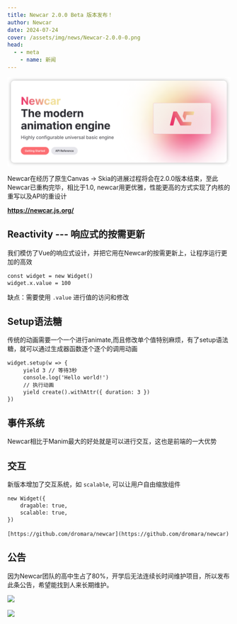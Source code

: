 ```yaml
---
title: Newcar 2.0.0 Beta 版本发布！
author: Newcar
date: 2024-07-24
cover: /assets/img/news/Newcar-2.0.0-0.png
head:
  - - meta
    - name: 新闻
---
```


![](/assets/img/news/Newcar-2.0.0-0.png)

Newcar在经历了原生Canvas -> Skia的进展过程将会在2.0.0版本结束，至此Newcar已重构完毕，相比于1.0, newcar用更优雅，性能更高的方式实现了内核的重写以及API的重设计

**https://newcar.js.org/**

## Reactivity --- 响应式的按需更新

我们模仿了Vue的响应式设计，并把它用在Newcar的按需更新上，让程序运行更加的高效

```
const widget = new Widget()
widget.x.value = 100
```

缺点：需要使用 `.value` 进行值的访问和修改

## Setup语法糖

传统的动画需要一个一个进行animate,而且修改单个值特别麻烦，有了setup语法糖，就可以通过生成器函数逐个逐个的调用动画

```
widget.setup(w => {
     yield 3 // 等待3秒
     console.log('Hello world!')
     // 执行动画
     yield create().withAttr({ duration: 3 })
})
```

## 事件系统

Newcar相比于Manim最大的好处就是可以进行交互，这也是前端的一大优势

## 交互

新版本增加了交互系统，如 `scalable`, 可以让用户自由缩放组件

```
new Widget({
    dragable: true,
    scalable: true,
})

[https://github.com/dromara/newcar](https://github.com/dromara/newcar)
```

## 公告

因为Newcar团队的高中生占了80%，开学后无法连续长时间维护项目，所以发布此条公告，希望能找到人来长期维护。

![](/assets/img/news/Newcar-2.0.0-1.jpg)

![](/assets/img/news/Newcar-2.0.0-2.jpg)